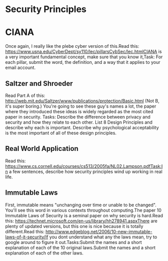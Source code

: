 # Security Principles
# CIANA 
Once again, I really like the plebe cyber version of this.Read this: https://www.usna.edu/CyberDept/sy110/lec/pillarsCybSec/lec.htmlCIANA is a very important fundamental concept, make sure that you know it,Task: For each pillar, submit the word, the definition, and a way that it applies to your email account.


## Saltzer and Shroeder 

Read Part A of this: http://web.mit.edu/Saltzer/www/publications/protection/Basic.html
(Not B, it's super boring.)
You're going to see these guy's names a lot, the paper where they introduced these ideas is widely regarded as the most cited paper in security.
Tasks:
Describe the difference between privacy and security and how they relate to each other.
List 8 Design Principles and describe why each is important. 
Describe why psychological acceptability is the most important of all of these design principles.

## Real World Application 
Read this: https://www.cs.cornell.edu/courses/cs513/2005fa/NL02.Lampson.pdfTask:In a few sentences, describe how security principles wind up working in real life.


## Immutable Laws
First, immutable means "unchanging over time or unable to be changed". You'll see this word in various contexts throughout computing.The paper 10 Immutable Laws of Security is a seminal paper on why security is hard.Read this: https://technet.microsoft.com/en-us/library/hh278941.aspxThere are plenty of updated versions, but this one is nice because it is totally different.Read this: http://www.edgeblog.net/2006/10-new-immutable-laws-of-it-security/If you dont understand what any the laws mean, try to google around to figure it out.Tasks:Submit the names and a short explanation of each of the 10 original laws.Submit the names and a short explanation of each of the other laws.


